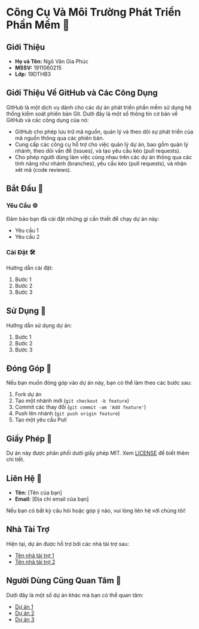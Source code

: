 # Công Cụ Và Môi Trường Phát Triển Phần Mềm 🚀

## Giới Thiệu 
- **Họ và Tên:** Ngô Văn Gia Phúc
- **MSSV:** 1911060215 
- **Lớp:** 19DTHB3

## Giới Thiệu Về GitHub và Các Công Dụng

GitHub là một dịch vụ dành cho các dự án phát triển phần mềm sử dụng hệ thống kiểm soát phiên bản Git. Dưới đây là một số thông tin cơ bản về GitHub và các công dụng của nó:

- GitHub cho phép lưu trữ mã nguồn, quản lý và theo dõi sự phát triển của mã nguồn thông qua các phiên bản.
- Cung cấp các công cụ hỗ trợ cho việc quản lý dự án, bao gồm quản lý nhánh, theo dõi vấn đề (issues), và tạo yêu cầu kéo (pull requests).
- Cho phép người dùng làm việc cùng nhau trên các dự án thông qua các tính năng như nhánh (branches), yêu cầu kéo (pull requests), và nhận xét mã (code reviews).

## Bắt Đầu 🎉

### Yêu Cầu ⚙️

Đảm bảo bạn đã cài đặt những gì cần thiết để chạy dự án này:

- Yêu cầu 1
- Yêu cầu 2

### Cài Đặt 🛠️

Hướng dẫn cài đặt:

1. Bước 1
2. Bước 2
3. Bước 3

## Sử Dụng 📘

Hướng dẫn sử dụng dự án:

1. Bước 1
2. Bước 2
3. Bước 3

## Đóng Góp 🤝

Nếu bạn muốn đóng góp vào dự án này, bạn có thể làm theo các bước sau:

1. Fork dự án
2. Tạo một nhánh mới (`git checkout -b feature`)
3. Commit các thay đổi (`git commit -am 'Add feature'`)
4. Push lên nhánh (`git push origin feature`)
5. Tạo một yêu cầu Pull

## Giấy Phép 📝

Dự án này được phân phối dưới giấy phép MIT. Xem [LICENSE](LICENSE) để biết thêm chi tiết.

## Liên Hệ 📧

- **Tên:** [Tên của bạn]
- **Email:** [Địa chỉ email của bạn]

Nếu bạn có bất kỳ câu hỏi hoặc góp ý nào, vui lòng liên hệ với chúng tôi!

## Nhà Tài Trợ

Hiện tại, dự án được hỗ trợ bởi các nhà tài trợ sau:
- [Tên nhà tài trợ 1](https://example.com)
- [Tên nhà tài trợ 2](https://example.com)

## Người Dùng Cũng Quan Tâm 🌟

Dưới đây là một số dự án khác mà bạn có thể quan tâm:
- [Dự án 1](https://github.com/project1)
- [Dự án 2](https://github.com/project2)
- [Dự án 3](https://github.com/project3)

